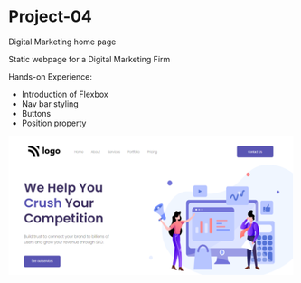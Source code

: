 # Project-04

Digital Marketing home page

Static webpage for a Digital Marketing Firm

Hands-on Experience:
- Introduction of Flexbox
- Nav bar styling
- Buttons
- Position property

![final](final.png)
